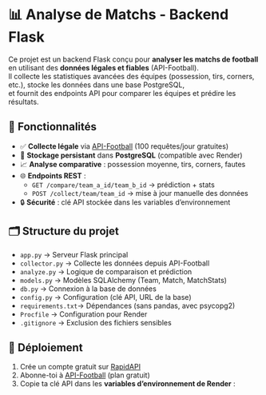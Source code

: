 # 📊 Analyse de Matchs - Backend Flask

Ce projet est un backend Flask conçu pour **analyser les matchs de football** en utilisant des **données légales et fiables** (API-Football).  
Il collecte les statistiques avancées des équipes (possession, tirs, corners, etc.), stocke les données dans une base PostgreSQL,  
et fournit des endpoints API pour comparer les équipes et prédire les résultats.

## 🔑 Fonctionnalités

- ✅ **Collecte légale** via [API-Football](https://rapidapi.com/api-sports/api/api-football) (100 requêtes/jour gratuites)
- 💾 **Stockage persistant** dans **PostgreSQL** (compatible avec Render)
- 📈 **Analyse comparative** : possession moyenne, tirs, corners, fautes
- 🌐 **Endpoints REST** :
  - `GET /compare/team_a_id/team_b_id` → prédiction + stats
  - `POST /collect/team/team_id` → mise à jour manuelle des données
- 🔒 **Sécurité** : clé API stockée dans les variables d’environnement

## 🗂️ Structure du projet

- `app.py`          → Serveur Flask principal
- `collector.py`    → Collecte les données depuis API-Football
- `analyze.py`      → Logique de comparaison et prédiction
- `models.py`       → Modèles SQLAlchemy (Team, Match, MatchStats)
- `db.py`           → Connexion à la base de données
- `config.py`       → Configuration (clé API, URL de la base)
- `requirements.txt`→ Dépendances (sans pandas, avec psycopg2)
- `Procfile`        → Configuration pour Render
- `.gitignore`      → Exclusion des fichiers sensibles

## 🚀 Déploiement

1. Crée un compte gratuit sur [RapidAPI](https://rapidapi.com/)
2. Abonne-toi à [API-Football](https://rapidapi.com/api-sports/api/api-football) (plan gratuit)
3. Copie ta clé API dans les **variables d’environnement de Render** :
